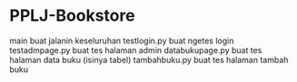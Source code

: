 # PPLJ-Bookstore

main buat jalanin keseluruhan
testlogin.py buat ngetes login
testadmpage.py buat tes halaman admin
databukupage.py buat tes halaman data buku (isinya tabel)
tambahbuku.py buat tes halaman tambah buku
